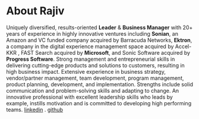 # About Rajiv
Uniquely diversified, results-oriented **Leader** & **Business Manager** with 20+ years of experience in highly innovative ventures including **Sonian**, an Amazon and VC funded company acquired by Barracuda Networks, **Ektron**, a company in the digital experience management space acquired by Accel-KKR , FAST Search acquired by **Microsoft**, and Sonic Software acquired by **Progress Software**. Strong management and entrepreneurial skills in delivering cutting-edge products and solutions to customers, resulting in high business impact. Extensive experience in business strategy, vendor/partner management, team development, program management, product planning, development, and implementation. Strengths include solid communication and problem-solving skills and adapting to change. An innovative professional with excellent leadership skills who leads by example, instills motivation and is committed to developing high performing teams. [linkedin](http://lnkd.in/GnQJQW) . [github](https://github.com/rajivkanaujia)
